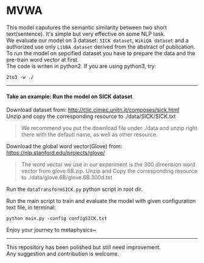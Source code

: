 # MVWA
This model caputures the semantic similarity between two short text(sentence). It's simple but very effective on some NLP task.<br>
We evaluate our model on 3 dataset: `SICK dataset`, `WikiQA dataset` and a authorized use only `LibBA dataset` derived from the abstract of publication. To run the model on sepcified dataset you have to prepare the data and the pre-train word vector at first.<br>
The code is writen in python2. If you are using python3, try:<br>
```
2to3 -w ./
```

-------
#### Take an example: Run the model on SICK dataset
Download dataset from: http://clic.cimec.unitn.it/composes/sick.html<br>
Unzip and copy the corresponding resource to ./data/SICK/SICK.txt
>We recommend you put the download file under ./data and unzip right there with the defautl name, as well as other resource.
 
Download the global word vector(Glove) from: https://nlp.stanford.edu/projects/glove/<br>
>The word vector we use in our experiment is the 300 dimension word vector from glove.6B.zip.
Unzip and Copy the corresponding resource to ./data/glove.6B/glove.6B.300d.txt

Run the `dataTransformSICK.py` python script in root dir.

Run the main script to train and evaluate the model with given configuration text file, in terminal:<br>
```
python main.py -config configSICK.txt
```

Enjoy your journey to metaphysics~

-------
This repository has been polished but still need improvement.<br>
Any suggestion and contribution is welcome.
